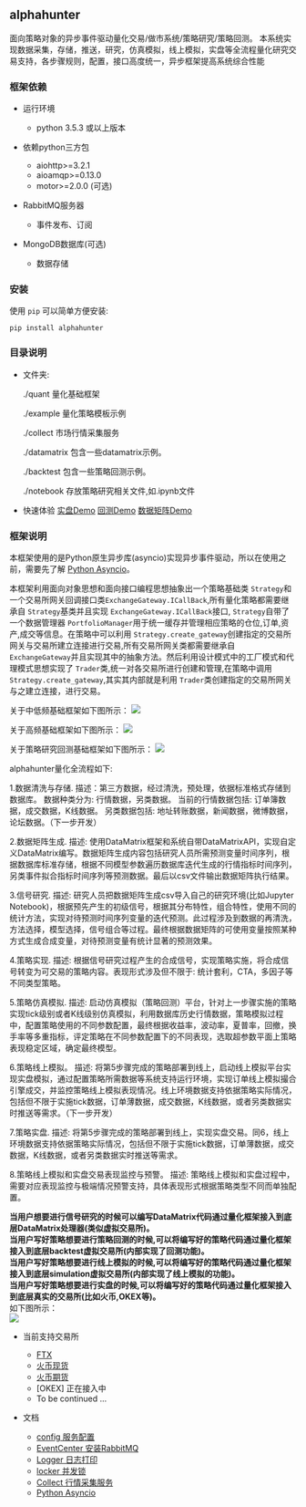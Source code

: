 
## alphahunter

面向策略对象的异步事件驱动量化交易/做市系统/策略研究/策略回测。
本系统实现数据采集，存储，推送，研究，仿真模拟，线上模拟，实盘等全流程量化研究交易支持，各步骤规则，配置，接口高度统一，异步框架提高系统综合性能


### 框架依赖

- 运行环境
   - python 3.5.3 或以上版本

- 依赖python三方包
   - aiohttp>=3.2.1
   - aioamqp>=0.13.0
   - motor>=2.0.0 (可选)

- RabbitMQ服务器
    - 事件发布、订阅

- MongoDB数据库(可选)
    - 数据存储


### 安装
使用 `pip` 可以简单方便安装:
```text
pip install alphahunter
```


### 目录说明

- 文件夹:

  ./quant 量化基础框架

  ./example 量化策略模板示例

  ./collect 市场行情采集服务
  
  ./datamatrix 包含一些datamatrix示例。
    
  ./backtest 包含一些策略回测示例。
  
  ./notebook 存放策略研究相关文件,如.ipynb文件

- 快速体验
    [实盘Demo](example/)
    [回测Demo](backtest/)
    [数据矩阵Demo](datamatrix/)


### 框架说明

本框架使用的是Python原生异步库(asyncio)实现异步事件驱动，所以在使用之前，需要先了解 [Python Asyncio](https://docs.python.org/3/library/asyncio.html)。

本框架利用面向对象思想和面向接口编程思想抽象出一个策略基础类 `Strategy`和一个交易所网关回调接口类`ExchangeGateway.ICallBack`,所有量化策略都需要继承自 `Strategy`基类并且实现 `ExchangeGateway.ICallBack`接口, `Strategy`自带了一个数据管理器 `PortfolioManager`用于统一缓存并管理相应策略的仓位,订单,资产,成交等信息。在策略中可以利用 `Strategy.create_gateway`创建指定的交易所网关与交易所建立连接进行交易,所有交易所网关类都需要继承自 `ExchangeGateway`并且实现其中的抽象方法。然后利用设计模式中的工厂模式和代理模式思想实现了 `Trader`类,统一对各交易所进行创建和管理,在策略中调用 `Strategy.create_gateway`,其实其内部就是利用 `Trader`类创建指定的交易所网关与之建立连接，进行交易。

关于中低频基础框架如下图所示：
![](docs/images/中低频策略框架.png)

关于高频基础框架如下图所示：
![](docs/images/高频策略框架.png)

关于策略研究回测基础框架如下图所示：
![](docs/images/策略研究流程.png)

alphahunter量化全流程如下:

1.数据清洗与存储. 
  描述：第三方数据，经过清洗，预处理，依据标准格式存储到数据库。
       数据种类分为: 行情数据，另类数据。
       当前的行情数据包括: 订单簿数据，成交数据，K线数据。
       另类数据包括: 地址转账数据，新闻数据，微博数据，论坛数据。（下一步开发）

2.数据矩阵生成. 
  描述: 使用DataMatrix框架和系统自带DataMatrixAPI，实现自定义DataMatrix编写。数据矩阵生成内容包括研究人员所需预测变量时间序列，根据数据库标准存储，根据不同模型参数遍历数据库迭代生成的行情指标时间序列，另类事件拟合指标时间序列等预测数据。最后以csv文件输出数据矩阵执行结果。

3.信号研究. 
  描述: 研究人员把数据矩阵生成csv导入自己的研究环境(比如Jupyter Notebook)，根据预先产生的初级信号，根据其分布特性，组合特性，使用不同的统计方法，实现对待预测时间序列变量的迭代预测。此过程涉及到数据的再清洗，方法选择，模型选择，信号组合等过程。最终根据数据矩阵的可使用变量按照某种方式生成合成变量，对待预测变量有统计显著的预测效果。

4.策略实现. 
  描述: 根据信号研究过程产生的合成信号，实现策略实施，将合成信号转变为可交易的策略内容。表现形式涉及但不限于: 统计套利，CTA，多因子等不同类型策略。

5.策略仿真模拟. 
  描述: 启动仿真模拟（策略回测）平台，针对上一步骤实施的策略实现tick级别或者K线级别仿真模拟，利用数据库历史行情数据，策略模拟过程中，配置策略使用的不同参数配置，最终根据收益率，波动率，夏普率，回撤，换手率等多重指标，评定策略在不同参数配置下的不同表现，选取超参数平面上策略表现稳定区域，确定最终模型。

6.策略线上模拟。
  描述: 将第5步骤完成的策略部署到线上，启动线上模拟平台实现实盘模拟，通过配置策略所需数据等系统支持运行环境，实现订单线上模拟撮合引擎成交，并监控策略线上模拟表现情况。线上环境数据支持依据策略实际情况，包括但不限于实施tick数据，订单薄数据，成交数据，K线数据，或者另类数据实时推送等需求。（下一步开发）

7.策略实盘.
  描述: 将第5步骤完成的策略部署到线上，实现实盘交易。同6，线上环境数据支持依据策略实际情况，包括但不限于实施tick数据，订单薄数据，成交数据，K线数据，或者另类数据实时推送等需求。

8.策略线上模拟和实盘交易表现监控与预警。
  描述: 策略线上模拟和实盘过程中，需要对应表现监控与极端情况预警支持，具体表现形式根据策略类型不同而单独配置。

**当用户想要进行信号研究的时候可以编写DataMatrix代码通过量化框架接入到底层DataMatrix处理器(类似虚拟交易所)。**  
**当用户写好策略想要进行策略回测的时候,可以将编写好的策略代码通过量化框架接入到底层backtest虚拟交易所(内部实现了回测功能)。**  
**当用户写好策略想要进行线上模拟的时候,可以将编写好的策略代码通过量化框架接入到底层simulation虚拟交易所(内部实现了线上模拟的功能)。**  
**当用户写好策略想要进行实盘的时候,可以将编写好的策略代码通过量化框架接入到底层真实的交易所(比如火币,OKEX等)。**  
如下图所示：  
![](docs/images/basic_framework.png)

- 当前支持交易所
    - [FTX](example/ftx)
    - [火币现货](example/huobi)
    - [火币期货](example/huobi_future)
    - [OKEX] 正在接入中
    - To be continued ...

- 文档
   - [config 服务配置](docs/configure/README.md)
   - [EventCenter 安装RabbitMQ](docs/others/rabbitmq_deploy.md)
   - [Logger 日志打印](docs/others/logger.md)
   - [locker 并发锁](docs/others/locker.md)
   - [Collect 行情采集服务](collect/README.md)
   - [Python Asyncio](https://docs.python.org/3/library/asyncio.html)
